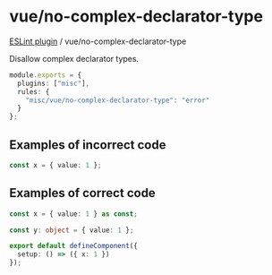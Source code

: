 # vue/no-complex-declarator-type

[ESLint plugin](https://iliubinskii.github.io/eslint-plugin-misc/) / vue/no-complex-declarator-type

Disallow complex declarator types.

```ts
module.exports = {
  plugins: ["misc"],
  rules: {
    "misc/vue/no-complex-declarator-type": "error"
  }
};
```

## Examples of incorrect code

```ts
const x = { value: 1 };
```

## Examples of correct code

```ts
const x = { value: 1 } as const;

const y: object = { value: 1 };

export default defineComponent({
  setup: () => ({ x: 1 })
});
```